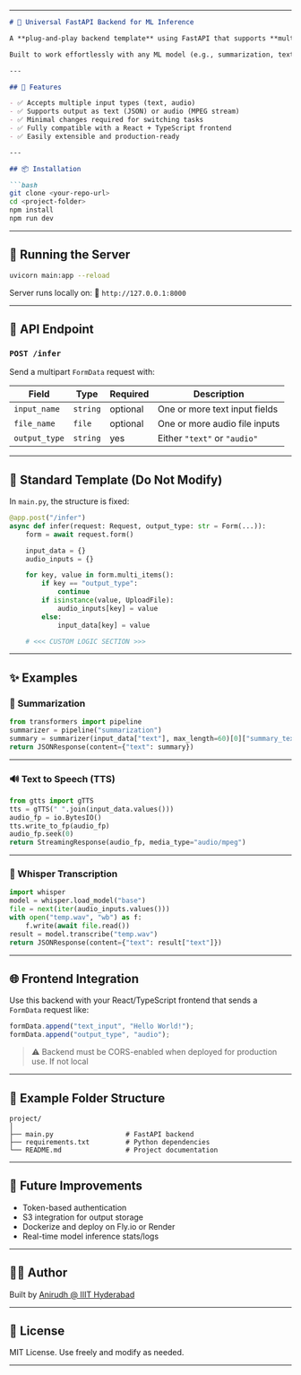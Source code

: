 

---

````markdown
# 🧠 Universal FastAPI Backend for ML Inference

A **plug-and-play backend template** using FastAPI that supports **multi-modal model inference** — with standardized input/output handling for seamless frontend integration.

Built to work effortlessly with any ML model (e.g., summarization, text-to-speech, transcription), the only thing you need to change is the **core model logic**, while the rest of the backend remains constant.

---

## 🚀 Features

- ✅ Accepts multiple input types (text, audio)
- ✅ Supports output as text (JSON) or audio (MPEG stream)
- ✅ Minimal changes required for switching tasks
- ✅ Fully compatible with a React + TypeScript frontend
- ✅ Easily extensible and production-ready

---

## 📦 Installation

```bash
git clone <your-repo-url>
cd <project-folder>
npm install
npm run dev
````

---

## 🏁 Running the Server

```bash
uvicorn main:app --reload
```

Server runs locally on:
📍 `http://127.0.0.1:8000`

---

## 🧰 API Endpoint

### `POST /infer`

Send a multipart `FormData` request with:

| Field         | Type     | Required | Description                   |
| ------------- | -------- | -------- | ----------------------------- |
| `input_name`  | `string` | optional | One or more text input fields |
| `file_name`   | `file`   | optional | One or more audio file inputs |
| `output_type` | `string` | yes      | Either `"text"` or `"audio"`  |

---

## 🔄 Standard Template (Do Not Modify)

In `main.py`, the structure is fixed:

```python
@app.post("/infer")
async def infer(request: Request, output_type: str = Form(...)):
    form = await request.form()

    input_data = {}
    audio_inputs = {}

    for key, value in form.multi_items():
        if key == "output_type":
            continue
        if isinstance(value, UploadFile):
            audio_inputs[key] = value
        else:
            input_data[key] = value

    # <<< CUSTOM LOGIC SECTION >>>
```

---

## ✨ Examples

### 📝 Summarization

```python
from transformers import pipeline
summarizer = pipeline("summarization")
summary = summarizer(input_data["text"], max_length=60)[0]["summary_text"]
return JSONResponse(content={"text": summary})
```

---

### 🔊 Text to Speech (TTS)

```python
from gtts import gTTS
tts = gTTS(" ".join(input_data.values()))
audio_fp = io.BytesIO()
tts.write_to_fp(audio_fp)
audio_fp.seek(0)
return StreamingResponse(audio_fp, media_type="audio/mpeg")
```

---

### 🎤 Whisper Transcription

```python
import whisper
model = whisper.load_model("base")
file = next(iter(audio_inputs.values()))
with open("temp.wav", "wb") as f:
    f.write(await file.read())
result = model.transcribe("temp.wav")
return JSONResponse(content={"text": result["text"]})
```

---

## 🌐 Frontend Integration

Use this backend with your React/TypeScript frontend that sends a `FormData` request like:

```ts
formData.append("text_input", "Hello World!");
formData.append("output_type", "audio");
```

> ⚠️ Backend must be CORS-enabled when deployed for production use. If not local

---

## 📁 Example Folder Structure

```
project/
│
├── main.py                  # FastAPI backend
├── requirements.txt         # Python dependencies
└── README.md                # Project documentation
```

---

## 📌 Future Improvements

* Token-based authentication
* S3 integration for output storage
* Dockerize and deploy on Fly.io or Render
* Real-time model inference stats/logs

---

## 👨‍💻 Author

Built by [Anirudh @ IIIT Hyderabad](anirudh.bocha@students,iiit.ac.in)

---

## 📝 License

MIT License. Use freely and modify as needed.

---

